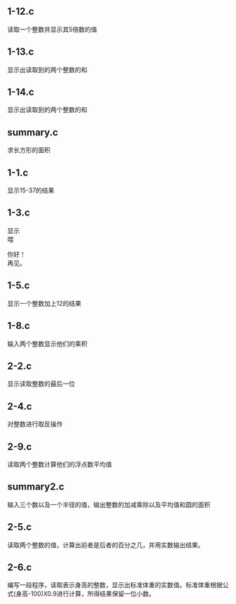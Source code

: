 ## 1-12.c 

读取一个整数并显示其5倍数的值

## 1-13.c

显示出读取到的两个整数的和

## 1-14.c

显示出读取到的两个整数的和

## summary.c

求长方形的面积

## 1-1.c

显示15-37的结果

## 1-3.c

显示   
喂   

你好！  
再见。

## 1-5.c

显示一个整数加上12的结果

## 1-8.c

输入两个整数显示他们的乘积

## 2-2.c

显示读取整数的最后一位

## 2-4.c

对整数进行取反操作

## 2-9.c

读取两个整数计算他们的浮点数平均值

## summary2.c

输入三个数以及一个半径的值，输出整数的加减乘除以及平均值和圆的面积

## 2-5.c

读取两个整数的值，计算出前者是后者的百分之几，并用实数输出结果。

## 2-6.c

编写一段程序，读取表示身高的整数，显示出标准体重的实数值。标准体重根据公式(身高-100)X0.9进行计算，所得结果保留一位小数。

